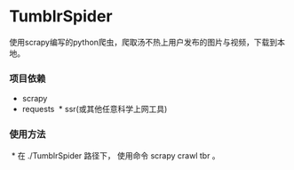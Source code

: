 # TumblrSpider
使用scrapy编写的python爬虫，爬取汤不热上用户发布的图片与视频，下载到本地。

### 项目依赖
  * scrapy
  * requests
  * ssr(或其他任意科学上网工具)
### 使用方法
  * 在 ./TumblrSpider 路径下， 使用命令 scrapy crawl tbr 。
